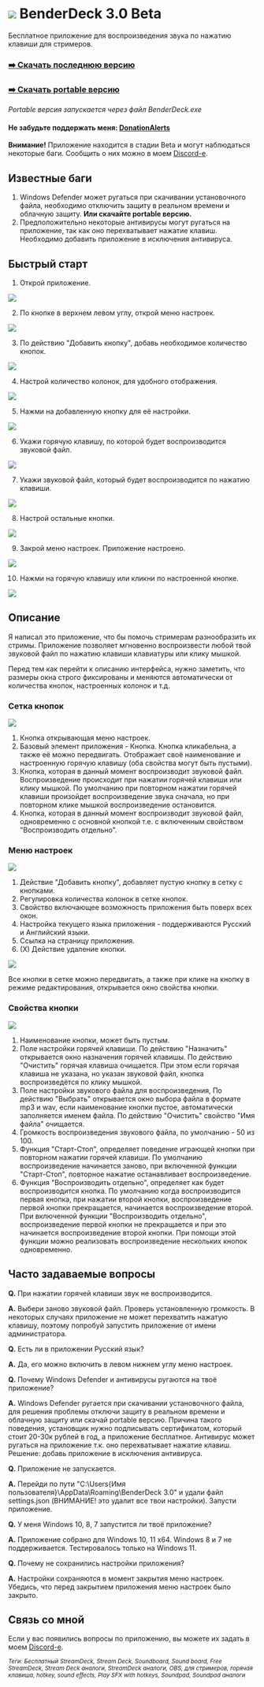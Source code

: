 # ![](/Screenshots/Square44x44Logo.altform-lightunplated_targetsize-32.png) BenderDeck 3.0 Beta
Бесплатное приложение для воспроизведения звука по нажатию клавиши для стримеров.
### [:arrow_right: Скачать последнюю версию](https://github.com/PavlikBender/BenderDeck/releases/download/v3.0/BenderDeckSetup.msi)
### [:arrow_right: Скачать portable версию](https://github.com/PavlikBender/BenderDeck/releases/download/v3.0/BenderDeck.3.0.Portable.zip)

*Portable версия запускается через файл BenderDeck.exe*

#### Не забудьте поддержать меня: [DonationAlerts](https://www.donationalerts.com/r/pavlikbender) 

**Внимание!** Приложение находится в стадии Beta и могут наблюдаться некоторые баги. Сообщить о них можно в моем [Discord-е](https://discord.com/invite/gaVrv6k).

## Известные баги
1. Windows Defender может ругаться при скачивании установочного файла, необходимо отключить защиту в реальном времени и облачную защиту. **Или скачайте portable версию.**
2. Предположительно некоторые антивирусы могут ругаться на приложение, так как оно перехватывает нажатие клавиш. Необходимо добавить приложение в исключения антивируса.

## Быстрый старт
1. Открой приложение.

![](/Screenshots/1.png)

2. По кнопке в верхнем левом углу, открой меню настроек.

![](/Screenshots/2.png)

3. По действию "Добавить кнопку", добавь необходимое количество кнопок.

![](/Screenshots/3.png)

4. Настрой количество колонок, для удобного отображения.

![](/Screenshots/4.png)

5. Нажми на добавленную кнопку для её настройки.

![](/Screenshots/5.png)

6. Укажи горячую клавишу, по которой будет воспроизводится звуковой файл.

![](/Screenshots/6.png)

7. Укажи звуковой файл, который будет воспроизводится по нажатию клавиши.

![](/Screenshots/7.png)

8. Настрой остальные кнопки.

![](/Screenshots/8.png)

9. Закрой меню настроек. Приложение настроено.

![](/Screenshots/9.png)

10. Нажми на горячую клавишу или кликни по настроенной кнопке.

![](/Screenshots/10.png)

## Описание

Я написал это приложение, что бы помочь стримерам разнообразить их стримы.
Приложение позволяет мгновенно воспроизвести любой твой звуковой файл по нажатию клавиши клавиатуры или клику мышкой.

Перед тем как перейти к описанию интерфейса, нужно заметить, что размеры окна строго фиксированы и меняются автоматически от количества кнопок, настроенных колонок и т.д.

### Сетка кнопок
![](/Screenshots/D1.png)

1. Кнопка открывающая меню настроек.
2. Базовый элемент приложения - Кнопка. Кнопка кликабельна, а также её можно передвигать. Отображает своё наименование и настроенную горячую клавишу (оба свойства могут быть пустыми). 
3. Кнопка, которая в данный момент воспроизводит звуковой файл. Воспроизведение происходит при нажатии горячей клавиши или клику мышкой.
По умолчанию при повторном нажатии горячей клавиши произойдет воспроизведение звука сначала, но при повторном клике мышкой воспроизведение остановится.
5. Кнопка, которая в данный момент воспроизводит звуковой файл, одновременно с основной кнопкой т.е. с включенным свойством "Воспроизводить отдельно".

### Меню настроек
![](/Screenshots/D2.png)

1. Действие "Добавить кнопку", добавляет пустую кнопку в сетку с кнопками.
2. Регулировка количества колонок в сетке кнопок.
3. Свойство включающее возможность приложения быть поверх всех окон.
4. Настройка текущего языка приложения - поддерживаются Русский и Английский языки.
5. Ссылка на страницу приложения.
6. (X) Действие удаление кнопки.

![](/Screenshots/D4.png)

Все кнопки в сетке можно передвигать, а также при клике на кнопку в режиме редактирования, открывается окно свойства кнопки.

### Свойства кнопки
![](/Screenshots/D3.png)

1. Наименование кнопки, может быть пустым.
2. Поле настройки горячей клавиши. По действию "Назначить" открывается окно назначения горячей клавишы. По действию "Очистить" горячая клавиша очищается.
При этом если горячая клавиша не указана, но указан звуковой файл, кнопка воспроизведётся по клику мышкой.
4. Поле настройки звукового файла для воспроизведения, По действию "Выбрать" открывается окно выбора файла в формате mp3 и wav, если наименование кнопки пустое, автоматически заполняется именем файла. По действию "Очистить" свойство "Имя файла" очищается.
5. Громкость воспроизведения звукового файла, по умолчанию - 50 из 100.
6. Функция "Старт-Стоп", определяет поведение играющей кнопки при повторном нажатии горячей клавиши. По умолчанию воспроизведение начинается заново, при включенной функции "Старт-Стоп", повторное нажатие останавливает воспроизведение.
7. Функция "Воспроизводить отдельно", определяет как будет воспроизводится кнопка. По умолчанию когда воспроизводится первая кнопка, при нажатии второй кнопки, воспроизведение первой кнопки прекращается, начинается воспроизведение второй.
При включенной функции "Воспроизводить отдельно", воспроизведение первой кнопки не прекращается и при это начинается воспроизведение второй кнопки. При помощи этой функции можно реализовать воспроизведение нескольких кнопок одновременно.

## Часто задаваемые вопросы

**Q.** При нажатии горячей клавиши звук не воспроизводится.

**A.** Выбери заново звуковой файл. Проверь установленную громкость. В некоторых случаях приложение не может перехватить нажатую клавишу, поэтому попробуй запустить приложение от имени администратора.

**Q.** Есть ли в приложении Русский язык?

**A.** Да, его можно включить в левом нижнем углу меню настроек.

**Q.** Почему Windows Defender и антивирусы ругаются на твоё приложение?

**A.** Windows Defender ругается при скачивании установочного файла, для решения проблемы отключи защиту в реальном времени и облачную защиту или скачай portable версию. Причина такого поведения, установщик нужно подписывать сертификатом, который стоит 20-30к рублей в год, а приложение бесплатное. Антивирус может ругаться на приложение т.к. оно перехватывает нажатие клавиш. Решение: добавь приложение в исключения антивируса.

**Q.** Приложение не запускается.

**A.** Перейди по пути "C:\Users\{Имя пользователя}\AppData\Roaming\BenderDeck 3.0" и удали файл settings.json (ВНИМАНИЕ! это удалит все твои настройки). Запусти приложение.

**Q.** У меня Windows 10, 8, 7 запустится ли твоё приложение?

**A.** Приложение собрано для Windows 10, 11 x64. Windows 8 и 7 не поддерживается. Тестировалось только на Windows 11.

**Q.** Почему не сохранились настройки приложения?

**A.** Настройки сохраняются в момент закрытия меню настроек. Убедись, что перед закрытием приложения меню настроек было закрыто.


## Связь со мной
Если у вас появились вопросы по приложению, вы можете их задать в моем [Discord-е](https://discord.com/invite/gaVrv6k).

<sub>*Теги: Бесплатный StreamDeck, Stream Deck, Soundboard, Sound board, Free StreamDeck, Stream Deck аналоги, StreamDeck аналоги, OBS, для стримеров, горячая клавиша, hotkey, sound effects, Play SFX with hotkeys, Soundpad, Soundpad аналоги*</sub>
